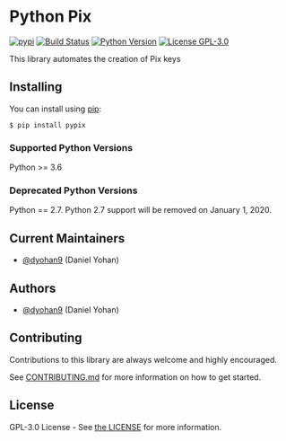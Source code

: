 Python Pix
==========================

[![pypi](https://img.shields.io/pypi/v/google-auth.svg)](https://pypi.python.org/pypi/google-auth)
[![Build Status](https://travis-ci.com/dyohan9/python-pix.svg?branch=master)](https://travis-ci.com/dyohan9/python-pix)
[![Python Version](https://img.shields.io/badge/python-3.6%20%7C%203.7%20%7C%203.8-blue.svg)](https://www.python.org/)
[![License GPL-3.0](https://img.shields.io/badge/license-%20GPL--3.0-yellow.svg)](https://github.com/bothub-it/bothub-engine/blob/master/LICENSE)


This library automates the creation of Pix keys

Installing
----------

You can install using [pip](https://pip.pypa.io/en/stable/):

    $ pip install pypix

### Supported Python Versions

Python \>= 3.6

### Deprecated Python Versions

Python == 2.7. Python 2.7 support will be removed on January 1, 2020.

Current Maintainers
-------------------

-   [@dyohan9](https://github.com/dyohan9) (Daniel Yohan)

Authors
-------

-   [@dyohan9](https://github.com/dyohan9) (Daniel Yohan)

Contributing
------------

Contributions to this library are always welcome and highly encouraged.

See
[CONTRIBUTING.md](https://github.com/dyohan9/python-pix/blob/master/CONTRIBUTING.md)
for more information on how to get started.

License
-------

GPL-3.0 License - See [the
LICENSE](https://github.com/dyohan9/python-pix/blob/master/LICENSE)
for more information.
